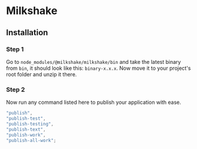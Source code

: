 # Milkshake
## Installation
### Step 1
Go to `node_modules/@milkshake/milkshake/bin` and take the latest binary from `bin`, it should look like this: `binary-x.x.x`.  Now move it to your project's root folder and unzip it there.

### Step 2
Now run any command listed here to publish your application with ease.

```javascript
"publish",
"publish-test",
"publish-testing",
"publish-text",
"publish-work",
"publish-all-work";
```
